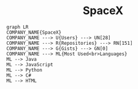 <h1 align="center">SpaceX</h1>

```mermaid
graph LR
COMPANY_NAME{SpaceX}
COMPANY_NAME ---> U{Users} ---> UN[28]
COMPANY_NAME ---> R{Repositories} ---> RN[151]
COMPANY_NAME ---> G{Gists} ---> GN[0]
COMPANY_NAME ---> ML{Most Used<br>Languages}
ML --> Java
ML --> JavaScript
ML --> Python
ML --> C#
ML --> HTML
```
